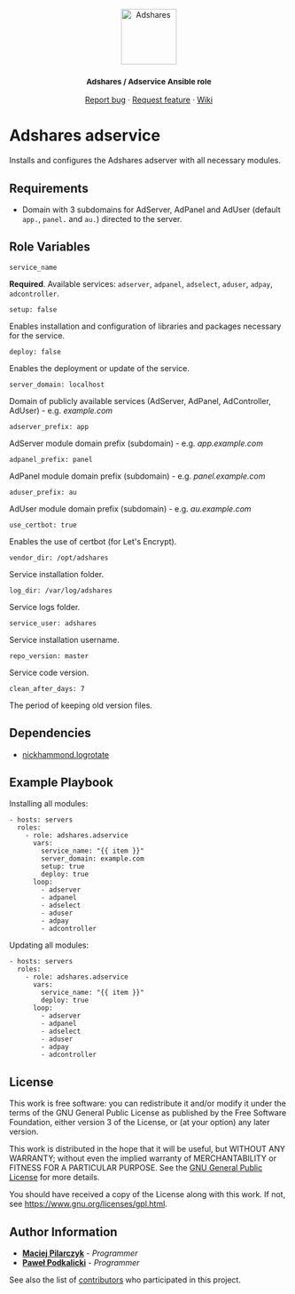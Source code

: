 <p align="center">
    <a href="https://adshares.net/" title="Adshares sp. z o.o." target="_blank">
        <img src="https://adshares.net/logos/ads.svg" alt="Adshares" width="100" height="100">
    </a>
</p>
<h3 align="center"><small>Adshares / Adservice Ansible role</small></h3>
<p align="center">
    <a href="https://github.com/adshares/ansible-role-adservice/issues/new?template=bug_report.md&labels=Bug">Report bug</a>
    ·
    <a href="https://github.com/adshares/ansible-role-adservice/issues/new?template=feature_request.md&labels=New%20Feature">Request feature</a>
    ·
    <a href="https://github.com/adshares/ansible-role-adservice/wiki">Wiki</a>
</p>

Adshares adservice
=========

Installs and configures the Adshares adserver with all necessary modules.

Requirements
------------

- Domain with 3 subdomains for AdServer, AdPanel and AdUser (default `app.`, `panel.` and `au.`) directed to the server.

Role Variables
--------------

    service_name

**Required**. Available services: `adserver`, `adpanel`, `adselect`, `aduser`, `adpay`, `adcontroller`.

    setup: false

Enables installation and configuration of libraries and packages necessary for the service.

    deploy: false

Enables the deployment or update of the service.

    server_domain: localhost

Domain of publicly available services (AdServer, AdPanel, AdController, AdUser) - e.g. *example.com*

    adserver_prefix: app

AdServer module domain prefix (subdomain) - e.g. *app.example.com*

    adpanel_prefix: panel

AdPanel module domain prefix (subdomain) - e.g. *panel.example.com*

    aduser_prefix: au

AdUser module domain prefix (subdomain) - e.g. *au.example.com*

    use_certbot: true

Enables the use of certbot (for Let's Encrypt).

    vendor_dir: /opt/adshares

Service installation folder.

    log_dir: /var/log/adshares

Service logs folder.

    service_user: adshares

Service installation username.

    repo_version: master

Service code version.

    clean_after_days: 7

The period of keeping old version files.

Dependencies
------------

- [nickhammond.logrotate](https://github.com/nickhammond/ansible-logrotate)

Example Playbook
----------------

Installing all modules:

    - hosts: servers
      roles:
        - role: adshares.adservice
          vars:
            service_name: "{{ item }}"
            server_domain: example.com
            setup: true
            deploy: true
          loop:
            - adserver
            - adpanel
            - adselect
            - aduser
            - adpay
            - adcontroller

Updating all modules:

    - hosts: servers
      roles:
        - role: adshares.adservice
          vars:
            service_name: "{{ item }}"
            deploy: true
          loop:
            - adserver
            - adpanel
            - adselect
            - aduser
            - adpay
            - adcontroller

License
-------

This work is free software: you can redistribute it and/or modify
it under the terms of the GNU General Public License as published by
the Free Software Foundation, either version 3 of the License, or
(at your option) any later version.

This work is distributed in the hope that it will be useful,
but WITHOUT ANY WARRANTY; without even the implied warranty of
MERCHANTABILITY or FITNESS FOR A PARTICULAR PURPOSE. See the
[GNU General Public License](LICENSE) for more details.

You should have received a copy of the License along with this work.
If not, see <https://www.gnu.org/licenses/gpl.html>.

Author Information
------------------

* **[Maciej Pilarczyk](https://github.com/m-pilarczyk)** - _Programmer_
* **[Paweł Podkalicki](https://github.com/PawelPodkalicki)** - _Programmer_

See also the list of [contributors](https://github.com/adshares/ansible-role-adservice/contributors) who participated in this project.
